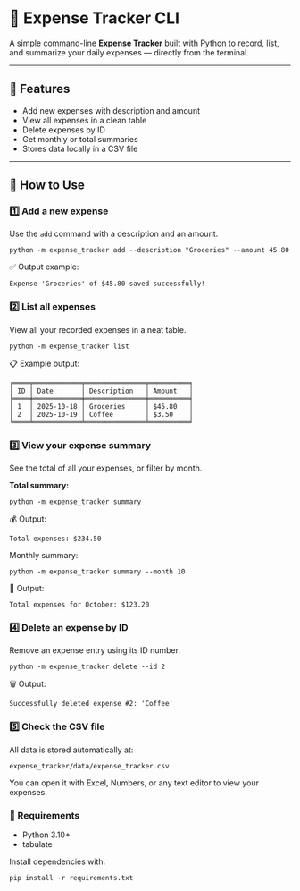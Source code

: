 # 💸 Expense Tracker CLI

A simple command-line **Expense Tracker** built with Python to record, list, and summarize your daily expenses — directly from the terminal.

---

## 🚀 Features
- Add new expenses with description and amount  
- View all expenses in a clean table  
- Delete expenses by ID  
- Get monthly or total summaries  
- Stores data locally in a CSV file  

---

## 🧩 How to Use

### 1️⃣ Add a new expense
Use the `add` command with a description and an amount.

```
python -m expense_tracker add --description "Groceries" --amount 45.80
```
✅ Output example:
```
Expense 'Groceries' of $45.80 saved successfully!
```
### 2️⃣ List all expenses
View all your recorded expenses in a neat table.

```
python -m expense_tracker list
```
📋 Example output:
```
╒════╤════════════╤═══════════════╤══════════╕
│ ID │ Date       │ Description   │ Amount   │
╞════╪════════════╪═══════════════╪══════════╡
│ 1  │ 2025-10-18 │ Groceries     │ $45.80   │
│ 2  │ 2025-10-19 │ Coffee        │ $3.50    │
╘════╧════════════╧═══════════════╧══════════╛
```
### 3️⃣ View your expense summary
See the total of all your expenses, or filter by month.

**Total summary:**
```
python -m expense_tracker summary
```
💰 Output:
```
Total expenses: $234.50
```
Monthly summary:
```
python -m expense_tracker summary --month 10
```
📅 Output:
```
Total expenses for October: $123.20
```
### 4️⃣ Delete an expense by ID
Remove an expense entry using its ID number.
```
python -m expense_tracker delete --id 2
```
🗑️ Output:
```
Successfully deleted expense #2: 'Coffee'
```
### 5️⃣ Check the CSV file
All data is stored automatically at:
```
expense_tracker/data/expense_tracker.csv
```
You can open it with Excel, Numbers, or any text editor to view your expenses.

### 🧰 Requirements
- Python 3.10+
- tabulate

Install dependencies with:
```
pip install -r requirements.txt
```